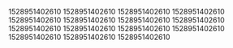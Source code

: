 1528951402610
1528951402610
1528951402610
1528951402610
1528951402610
1528951402610
1528951402610
1528951402610
1528951402610
1528951402610
1528951402610
1528951402610
1528951402610
1528951402610
1528951402610